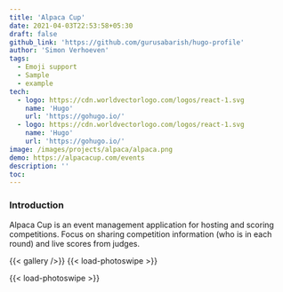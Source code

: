 ```yaml
---
title: 'Alpaca Cup'
date: 2021-04-03T22:53:58+05:30
draft: false
github_link: 'https://github.com/gurusabarish/hugo-profile'
author: 'Simon Verhoeven'
tags:
  - Emoji support
  - Sample
  - example
tech:
  - logo: https://cdn.worldvectorlogo.com/logos/react-1.svg
    name: 'Hugo'
    url: 'https://gohugo.io/'
  - logo: https://cdn.worldvectorlogo.com/logos/react-1.svg
    name: 'Hugo'
    url: 'https://gohugo.io/'
image: /images/projects/alpaca/alpaca.png
demo: https://alpacacup.com/events
description: ''
toc:
---
```


### Introduction

Alpaca Cup is an event management application for hosting and scoring competitions. Focus on sharing competition information (who is in each round) and live scores from judges.

{{< gallery />}} {{< load-photoswipe >}}

<!-- {{< figure src="judge scoring.png"
    width="200"
    height="300"
    caotion="Bla bla bla"
    caption-position="center"
    attr="Bla bla bla"
    target="_blank" alt="Lighthouse Amrum" >}}
{{< figure src="judge scoring.png"
    width="200"
    height="300"
    caotion="Bla bla bla"
    caption-position="center"
    attr="Bla bla bla"
    target="_blank" alt="Lighthouse Amrum" >}} -->

{{< load-photoswipe >}}

